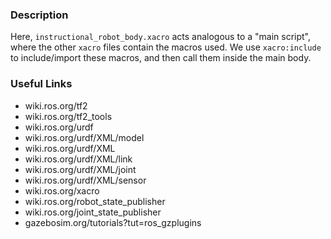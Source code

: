 ### Description

Here, `instructional_robot_body.xacro` acts analogous to a "main script", where the other `xacro` files contain the macros used. We use `xacro:include` to include/import these macros, and then call them inside the main body.

### Useful Links

* wiki.ros.org/tf2
* wiki.ros.org/tf2_tools
* wiki.ros.org/urdf
* wiki.ros.org/urdf/XML/model
* wiki.ros.org/urdf/XML
* wiki.ros.org/urdf/XML/link
* wiki.ros.org/urdf/XML/joint
* wiki.ros.org/urdf/XML/sensor
* wiki.ros.org/xacro
* wiki.ros.org/robot_state_publisher
* wiki.ros.org/joint_state_publisher
* gazebosim.org/tutorials?tut=ros_gzplugins
